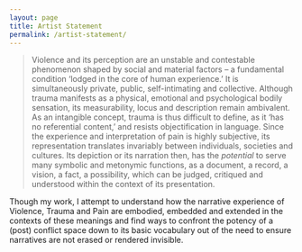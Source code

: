```yaml
---
layout: page
title: Artist Statement
permalink: /artist-statement/
---
```

> Violence and its perception are an unstable and contestable phenomenon shaped by social and material factors – a fundamental condition ‘lodged in the core of human experience.’  It is simultaneously private, public, self-intimating and collective. Although trauma manifests as a physical, emotional and psychological bodily sensation, its measurability, locus and description remain ambivalent. As an intangible concept, trauma is thus difficult to define, as it ‘has no referential content,’ and resists objectification in language. Since the experience and interpretation of pain is highly subjective, its representation translates invariably between individuals, societies and cultures. Its depiction or its narration then, has the *potential* to serve many symbolic and metonymic functions, as a document, a record, a vision, a fact, a possibility, which can be judged, critiqued and understood within the context of its presentation.

Though my work, I attempt to understand how the narrative experience of Violence, Trauma and Pain are embodied, embedded and extended in the contexts of these meanings and find ways to confront the potency of a (post) conflict space down to its basic vocabulary out of the need to ensure narratives are not erased or rendered invisible.